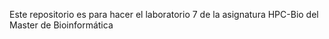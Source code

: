 Este repositorio es para hacer el laboratorio 7 de la asignatura HPC-Bio del Master de Bioinformática
